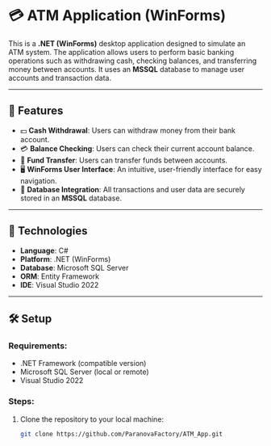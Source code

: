 # 💳 ATM Application (WinForms)

This is a **.NET (WinForms)** desktop application designed to simulate an ATM system. The application allows users to perform basic banking operations such as withdrawing cash, checking balances, and transferring money between accounts. It uses an **MSSQL** database to manage user accounts and transaction data.

---

## 🚀 Features

- 💵 **Cash Withdrawal**: Users can withdraw money from their bank account.
- 💳 **Balance Checking**: Users can check their current account balance.
- 🔄 **Fund Transfer**: Users can transfer funds between accounts.
- 🖥 **WinForms User Interface**: An intuitive, user-friendly interface for easy navigation.
- 💾 **Database Integration**: All transactions and user data are securely stored in an **MSSQL** database.

---

## 🧱 Technologies

- **Language**: C#
- **Platform**: .NET (WinForms)
- **Database**: Microsoft SQL Server
- **ORM**: Entity Framework
- **IDE**: Visual Studio 2022

---

## 🛠 Setup

### Requirements:
- .NET Framework (compatible version)
- Microsoft SQL Server (local or remote)
- Visual Studio 2022

### Steps:
1. Clone the repository to your local machine:
   ```bash
   git clone https://github.com/ParanovaFactory/ATM_App.git
